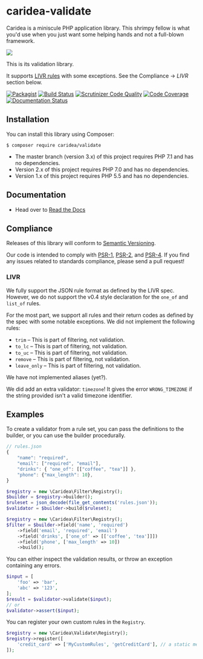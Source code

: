 # caridea-validate
Caridea is a miniscule PHP application library. This shrimpy fellow is what you'd use when you just want some helping hands and not a full-blown framework.

![](http://libreworks.com/caridea-100.png)

This is its validation library.

It supports [LIVR rules](https://github.com/koorchik/LIVR) with some exceptions. See the Compliance → _LIVR_ section below.

[![Packagist](https://img.shields.io/packagist/v/caridea/validate.svg)](https://packagist.org/packages/caridea/validate)
[![Build Status](https://travis-ci.org/libreworks/caridea-validate.svg)](https://travis-ci.org/libreworks/caridea-validate)
[![Scrutinizer Code Quality](https://scrutinizer-ci.com/g/libreworks/caridea-validate/badges/quality-score.png?b=master)](https://scrutinizer-ci.com/g/libreworks/caridea-validate/?branch=master)
[![Code Coverage](https://scrutinizer-ci.com/g/libreworks/caridea-validate/badges/coverage.png?b=master)](https://scrutinizer-ci.com/g/libreworks/caridea-validate/?branch=master)
[![Documentation Status](http://readthedocs.org/projects/caridea-validate/badge/?version=latest)](http://caridea-validate.readthedocs.io/en/latest/?badge=latest)

## Installation

You can install this library using Composer:

```console
$ composer require caridea/validate
```

* The master branch (version 3.x) of this project requires PHP 7.1 and has no dependencies.
* Version 2.x of this project requires PHP 7.0 and has no dependencies.
* Version 1.x of this project requires PHP 5.5 and has no dependencies.

## Documentation

* Head over to [Read the Docs](http://caridea-validate.readthedocs.io/en/latest/)

## Compliance

Releases of this library will conform to [Semantic Versioning](http://semver.org).

Our code is intended to comply with [PSR-1](http://www.php-fig.org/psr/psr-1/), [PSR-2](http://www.php-fig.org/psr/psr-2/), and [PSR-4](http://www.php-fig.org/psr/psr-4/). If you find any issues related to standards compliance, please send a pull request!

### LIVR

We fully support the JSON rule format as defined by the LIVR spec. However, we do not support the v0.4 style declaration for the `one_of` and `list_of` rules.

For the most part, we support all rules and their return codes as defined by the spec with some notable exceptions. We did not implement the following rules:

* `trim` – This is part of filtering, not validation.
* `to_lc` – This is part of filtering, not validation.
* `to_uc` – This is part of filtering, not validation.
* `remove` – This is part of filtering, not validation.
* `leave_only` – This is part of filtering, not validation.

We have not implemented aliases (yet?).

We did add an extra validator: `timezone`! It gives the error `WRONG_TIMEZONE` if the string provided isn't a valid timezone identifier.

## Examples

To create a validator from a rule set, you can pass the definitions to the
builder, or you can use the builder procedurally.

```javascript
// rules.json
{
    "name": "required",
    "email": ["required", "email"],
    "drinks": { "one_of": [["coffee", "tea"]] },
    "phone": {"max_length": 10},
}
```
```php
$registry = new \Caridea\Filter\Registry();
$builder = $registry->builder();
$ruleset = json_decode(file_get_contents('rules.json'));
$validator = $builder->build($ruleset);
```
```php
$registry = new \Caridea\Filter\Registry();
$filter = $builder->field('name', 'required')
    ->field('email', 'required', 'email')
    ->field('drinks', ['one_of' => [['coffee', 'tea']]])
    ->field('phone', ['max_length' => 10])
    ->build();
```

You can either inspect the validation results, or throw an exception containing
any errors.
```php
$input = [
    'foo' => 'bar',
    'abc' => '123',
];
$result = $validator->validate($input);
// or
$validator->assert($input);
```

You can register your own custom rules in the `Registry`.
```php
$registry = new \Caridea\Validate\Registry();
$registry->register([
    'credit_card' => ['MyCustomRules', 'getCreditCard'], // a static method
]);
```
